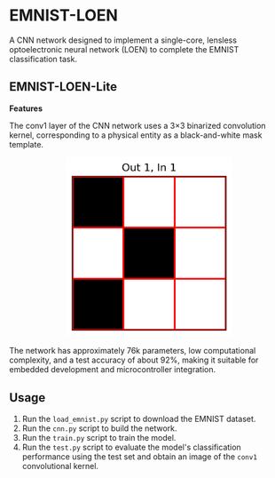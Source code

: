 # EMNIST-LOEN
A CNN network designed to implement a single-core, lensless optoelectronic neural network (LOEN) to complete the EMNIST classification task.

## EMNIST-LOEN-Lite

****Features****

The conv1 layer of the CNN network uses a 3×3 binarized convolution kernel, corresponding to a physical entity as a black-and-white mask template.  

<p align="center">
  <img src="images/conv1_filter.png" alt="conv1 filter" width="300" />
</p>

The network has approximately 76k parameters, low computational complexity, and a test accuracy of about 92%, making it suitable for embedded development and microcontroller integration.

## Usage

1. Run the `load_emnist.py` script to download the EMNIST dataset.  
2. Run the `cnn.py` script to build the network.  
3. Run the `train.py` script to train the model.  
4. Run the `test.py` script to evaluate the model's classification performance using the test set and obtain an image of the `conv1` convolutional kernel.
